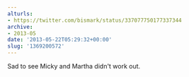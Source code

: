 ```yaml
---
alturls:
- https://twitter.com/bismark/status/337077750177337344
archive:
- 2013-05
date: '2013-05-22T05:29:32+00:00'
slug: '1369200572'
---
```


Sad to see Micky and Martha didn't work out.

